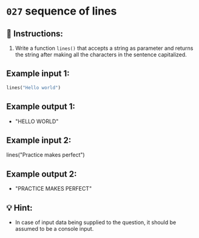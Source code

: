 # `027` sequence of lines

## 📝 Instructions:

1. Write a function `lines()` that accepts a string as parameter and returns the string after making all the characters in the sentence capitalized.

## Example input 1:
 
 ```py
 lines("Hello world")
 ```

## Example output 1:

+ "HELLO WORLD"

## Example input 2:

lines("Practice makes perfect")

## Example output 2:

+ "PRACTICE MAKES PERFECT"

## 💡 Hint:

+ In case of input data being supplied to the question, it should be assumed to be a console input.


